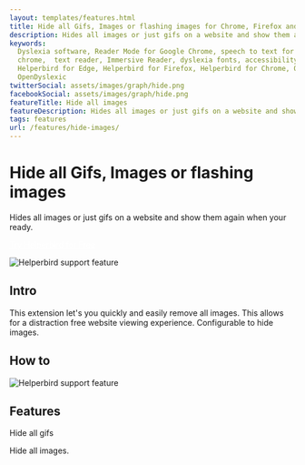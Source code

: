 ```yaml
---
layout: templates/features.html
title: Hide all Gifs, Images or flashing images for Chrome, Firefox and Edge | Helperbird
description: Hides all images or just gifs on a website and show them again when your ready.
keywords:
  Dyslexia software, Reader Mode for Google Chrome, speech to text for chrome, Text to speech for
  chrome,  text reader, Immersive Reader, dyslexia fonts, accessibility software, dyslexia software,
  Helperbird for Edge, Helperbird for Firefox, Helperbird for Chrome, Opendyslexic for Chrome,
  OpenDyslexic
twitterSocial: assets/images/graph/hide.png
facebookSocial: assets/images/graph/hide.png
featureTitle: Hide all images
featureDescription: Hides all images or just gifs on a website and show them again when your ready.
tags: features
url: /features/hide-images/
---
```


# Hide all Gifs, Images or flashing images

Hides all images or just gifs on a website and show them again when your ready.

<a 
  class="px-8 py-3 border  text-base font-medium rounded-md text-white bg-indigo-600 hover:bg-indigo-700 " style="color: white;" 
  href="/pricing"> Try Helperbird for Free </a>

![Helperbird support feature](https://www.helperbird.com/assets/images/new/google-translate/google-translate.png)

## Intro

This extension let's you quickly and easily remove all images. This allows for a distraction free
website viewing experience. Configurable to hide images.

## How to

![Helperbird support feature](https://youtu.be/u67t7Ap61Nc)

## Features

Hide all gifs

Hide all images.
